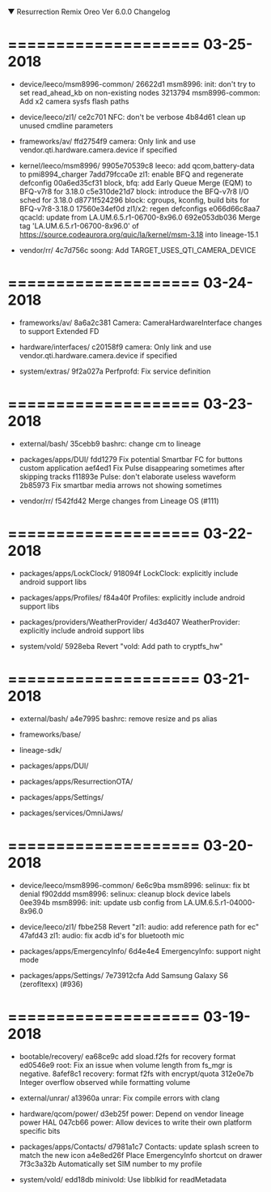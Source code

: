 
 ▼ Resurrection Remix Oreo Ver 6.0.0 Changelog


====================
     03-25-2018
====================


   * device/leeco/msm8996-common/
26622d1 msm8996: init: don't try to set read_ahead_kb on non-existing nodes
3213794 msm8996-common: Add x2 camera sysfs flash paths

   * device/leeco/zl1/
ce2c701 NFC: don't be verbose
4b84d61 clean up unused cmdline parameters

   * frameworks/av/
ffd2754f9 camera: Only link and use vendor.qti.hardware.camera.device if specified

   * kernel/leeco/msm8996/
9905e70539c8 leeco: add qcom,battery-data to pmi8994_charger
7add79fcca0e zl1: enable BFQ and regenerate defconfig
00a6ed35cf31 block, bfq: add Early Queue Merge (EQM) to BFQ-v7r8 for 3.18.0
c5e310de21d7 block: introduce the BFQ-v7r8 I/O sched for 3.18.0
d8771f524296 block: cgroups, kconfig, build bits for BFQ-v7r8-3.18.0
17560e34ef0d zl1/x2: regen defconfigs
e066d66c8aa7 qcacld: update from LA.UM.6.5.r1-06700-8x96.0
692e053db036 Merge tag 'LA.UM.6.5.r1-06700-8x96.0' of https://source.codeaurora.org/quic/la/kernel/msm-3.18 into lineage-15.1

   * vendor/rr/
4c7d756c soong: Add TARGET_USES_QTI_CAMERA_DEVICE

====================
     03-24-2018
====================


   * frameworks/av/
8a6a2c381 Camera: CameraHardwareInterface changes to support Extended FD

   * hardware/interfaces/
c20158f9 camera: Only link and use vendor.qti.hardware.camera.device if specified

   * system/extras/
9f2a027a Perfprofd: Fix service definition

====================
     03-23-2018
====================


   * external/bash/
35cebb9 bashrc: change cm to lineage

   * packages/apps/DUI/
fdd1279 Fix potential Smartbar FC for buttons custom application
aef4ed1 Fix Pulse disappearing sometimes after skipping tracks
f11893e Pulse: don't elaborate useless waveform
2b85973 Fix smartbar media arrows not showing sometimes

   * vendor/rr/
f542fd42 Merge changes from Lineage OS (#111)

====================
     03-22-2018
====================


   * packages/apps/LockClock/
918094f LockClock: explicitly include android support libs

   * packages/apps/Profiles/
f84a40f Profiles: explicitly include android support libs

   * packages/providers/WeatherProvider/
4d3d407 WeatherProvider: explicitly include android support libs

   * system/vold/
5928eba Revert "vold: Add path to cryptfs_hw"

====================
     03-21-2018
====================


   * external/bash/
a4e7995 bashrc: remove resize and ps alias

   * frameworks/base/

   * lineage-sdk/

   * packages/apps/DUI/

   * packages/apps/ResurrectionOTA/

   * packages/apps/Settings/

   * packages/services/OmniJaws/

====================
     03-20-2018
====================


   * device/leeco/msm8996-common/
6e6c9ba msm8996: selinux: fix bt denial
f902ddd msm8996: selinux: cleanup block device labels
0ee394b msm8996: init: update usb config from LA.UM.6.5.r1-04000-8x96.0

   * device/leeco/zl1/
fbbe258 Revert "zl1: audio: add reference path for ec"
47afd43 zl1: audio: fix acdb id's for bluetooth mic

   * packages/apps/EmergencyInfo/
6d4e4e4 EmergencyInfo: support night mode

   * packages/apps/Settings/
7e73912cfa Add Samsung Galaxy S6 (zerofltexx) (#936)

====================
     03-19-2018
====================


   * bootable/recovery/
ea68ce9c add sload.f2fs for recovery format
ed0546e9 root: Fix an issue when volume length from fs_mgr is negative.
8afef8c1 recovery: format f2fs with encrypt/quota
312e0e7b Integer overflow observed while formatting volume

   * external/unrar/
a13960a unrar: Fix compile errors with clang

   * hardware/qcom/power/
d3eb25f power: Depend on vendor lineage power HAL
047cb66 power: Allow devices to write their own platform specific bits

   * packages/apps/Contacts/
d7981a1c7 Contacts: update splash screen to match the new icon
a4e8ed26f Place EmergencyInfo shortcut on drawer
7f3c3a32b Automatically set SIM number to my profile

   * system/vold/
edd18db minivold: Use libblkid for readMetadata

